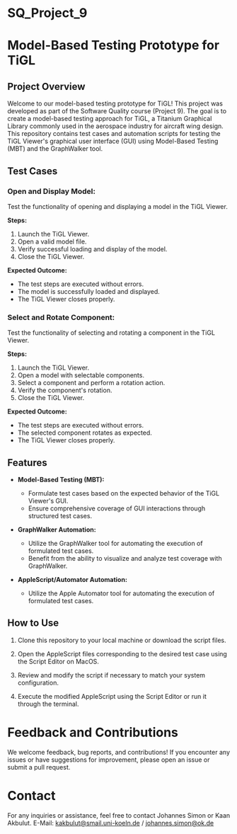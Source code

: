 # SQ_Project_9

# Model-Based Testing Prototype for TiGL

## Project Overview

Welcome to our model-based testing prototype for TiGL! This project was developed as part of the Software Quality course (Project 9). The goal is to create a model-based testing approach for TiGL, a Titanium Graphical Library commonly used in the aerospace industry for aircraft wing design. This repository contains test cases and automation scripts for testing the TiGL Viewer's graphical user interface (GUI) using Model-Based Testing (MBT) and the GraphWalker tool.

## Test Cases

### Open and Display Model:

Test the functionality of opening and displaying a model in the TiGL Viewer.

**Steps:**
1. Launch the TiGL Viewer.
2. Open a valid model file.
3. Verify successful loading and display of the model.
4. Close the TiGL Viewer.

**Expected Outcome:**
- The test steps are executed without errors.
- The model is successfully loaded and displayed.
- The TiGL Viewer closes properly.

### Select and Rotate Component:

Test the functionality of selecting and rotating a component in the TiGL Viewer.

**Steps:**
1. Launch the TiGL Viewer.
2. Open a model with selectable components.
3. Select a component and perform a rotation action.
4. Verify the component's rotation.
5. Close the TiGL Viewer.

**Expected Outcome:**
- The test steps are executed without errors.
- The selected component rotates as expected.
- The TiGL Viewer closes properly.

## Features

- **Model-Based Testing (MBT):**
  - Formulate test cases based on the expected behavior of the TiGL Viewer's GUI.
  - Ensure comprehensive coverage of GUI interactions through structured test cases.

- **GraphWalker Automation:**
  - Utilize the GraphWalker tool for automating the execution of formulated test cases.
  - Benefit from the ability to visualize and analyze test coverage with GraphWalker.

- **AppleScript/Automator Automation:**
  - Utilize the Apple Automator tool for automating the execution of formulated test cases.
    
## How to Use

1. Clone this repository to your local machine or download the script files.

2. Open the AppleScript files corresponding to the desired test case using the Script Editor on MacOS.

3. Review and modify the script if necessary to match your system configuration.

5. Execute the modified AppleScript using the Script Editor or run it through the terminal.

# Feedback and Contributions

We welcome feedback, bug reports, and contributions! If you encounter any issues or have suggestions for improvement, please open an issue or submit a pull request.

# Contact

For any inquiries or assistance, feel free to contact Johannes Simon or Kaan Akbulut.
E-Mail: kakbulut@smail.uni-koeln.de / johannes.simon@ok.de

